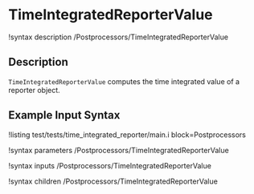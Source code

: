# TimeIntegratedReporterValue

!syntax description /Postprocessors/TimeIntegratedReporterValue

## Description

 `TimeIntegratedReporterValue` computes the time integrated value of a reporter object.

## Example Input Syntax

!listing test/tests/time_integrated_reporter/main.i block=Postprocessors

!syntax parameters /Postprocessors/TimeIntegratedReporterValue

!syntax inputs /Postprocessors/TimeIntegratedReporterValue

!syntax children /Postprocessors/TimeIntegratedReporterValue
